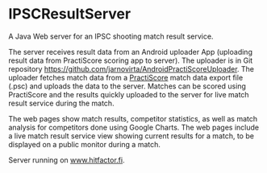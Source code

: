 # IPSCResultServer

A Java Web server for an IPSC shooting match result service. 

The server receives result data from an Android uploader App (uploading result data from PractiScore scoring app to server). The uploader is in Git repository https://github.com/jarnovirta/AndroidPractiScoreUploader. The uploader fetches match data from a [PractiScore](https://practiscore.com/) match data export file (.psc) and uploads the data to the server. Matches can be scored using PractiScore and the results quickly uploaded to the server for live match result service during the match.

The web pages show match results, competitor statistics, as well as match analysis for competitors done using Google Charts. The web pages include a live match result service view showing current results for a match, to be displayed on a public monitor during a match.

Server running on www.hitfactor.fi.
